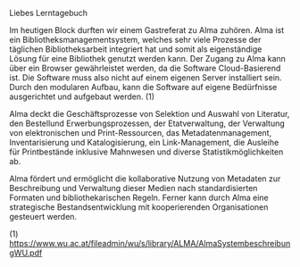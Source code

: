 Liebes Lerntagebuch

Im heutigen Block durften wir einem Gastreferat zu Alma zuhören. Alma ist ein Bibliotheksmanagementsystem, welches sehr viele Prozesse der täglichen Bibliotheksarbeit integriert hat und somit als eigenständige Lösung für eine Bibliothek genutzt werden kann. Der Zugang zu Alma kann über ein Browser gewährleistet werden, da die Software Cloud-Basierend ist. Die Software muss also nicht auf einem eigenen Server installiert sein. Durch den modularen Aufbau, kann die Software auf  eigene Bedürfnisse ausgerichtet und aufgebaut werden. (1)


Alma deckt die Geschäftsprozesse von Selektion und Auswahl von Literatur, den Bestellund Erwerbungsprozessen, der Etatverwaltung, der Verwaltung von elektronischen und
Print-Ressourcen, das Metadatenmanagement, Inventarisierung und Katalogisierung, ein
Link-Management, die Ausleihe für Printbestände inklusive Mahnwesen und diverse
Statistikmöglichkeiten ab.

Alma fördert und ermöglicht die kollaborative Nutzung von Metadaten zur Beschreibung und Verwaltung dieser Medien nach standardisierten Formaten und bibliothekarischen Regeln. Ferner kann durch Alma eine strategische Bestandsentwicklung mit kooperierenden Organisationen gesteuert werden.

(1) https://www.wu.ac.at/fileadmin/wu/s/library/ALMA/AlmaSystembeschreibungWU.pdf
